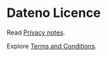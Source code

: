 # Dateno Licence

Read [Privacy notes](https://dateno.io/privacy).

Explore [Terms and Conditions](https://dateno.io/conditions).
